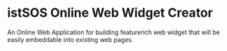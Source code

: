 # istSOS Online Web Widget Creator
An Online Web Application for building feature­rich web widget that will be easily embeddable into existing web pages.
